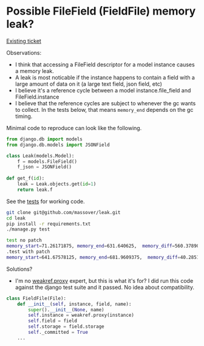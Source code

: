 # Possible FileField (FieldFile) memory leak?

[Existing ticket](https://code.djangoproject.com/ticket/16022)

Observations:

- I think that accessing a FileField descriptor for a model instance causes a memory leak.
- A leak is most noticable if the instance happens to contain a field with a large amount of data on it (a large text field, json field, etc)
- I believe it's a reference cycle between a model instance.file_field and FileField.instance
- I believe that the reference cycles are subject to whenever the gc wants to collect. In the tests below, that means `memory_end` depends on the gc timing.


Minimal code to reproduce can look like the following.

```python
from django.db import models
from django.db.models import JSONField

class Leak(models.Model):
    f = models.FileField()
    f_json = JSONField()
    
def get_f(id):
    leak = Leak.objects.get(id=1)
    return leak.f
```

See the [tests](possible-leak/core/tests.py) for working code.

```bash
git clone git@github.com/massover/leak.git
cd leak
pip install -r requirements.txt
./manage.py test
```

```bash
test no patch
memory_start=71.26171875, memory_end=631.640625,  memory_diff=560.37890625
.test with patch
memory_start=641.67578125, memory_end=681.9609375,  memory_diff=40.28515625
```

Solutions?

- I'm no [weakref.proxy](https://docs.python.org/3/library/weakref.html#weakref.proxy) expert, but this is what it's for? I did run this code against the django test suite and it passed. No idea about compatibility.

```python
class FieldFile(File):
    def __init__(self, instance, field, name):
        super().__init__(None, name)
        self.instance = weakref.proxy(instance)
        self.field = field
        self.storage = field.storage
        self._committed = True
    ...
```

